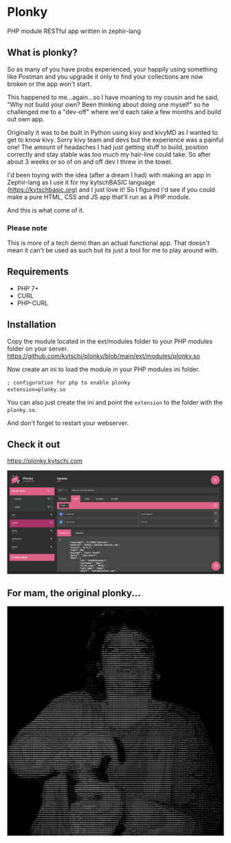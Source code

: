 # Plonky
PHP module RESTful app written in zephir-lang

## What is plonky?
So as many of you have probs experienced, your happily using something like Postman and you upgrade it only to find your collections are now broken or the app won't start.

This happened to me...again...so I have moaning to my cousin and he said, "Why not build your own? Been thinking about doing one myself" so he challenged me to a "dev-off" where we'd each take a few months and build out own app.

Originally it was to be built in Python using kivy and kivyMD as I wanted to get to know kivy. Sorry kivy team and devs but the experience was a painful one! The amount of headaches I had just getting stuff to build, position correctly and stay stable was too much my hair-line could take. So after about 3 weeks or so of on and off dev I threw in the towel.

I'd been toying with the idea (after a dream I had) with making an app in Zephir-lang as I use it for my kytschBASIC language (https://kytschbasic.org) and I just love it! So I figured I'd see if you could make a pure HTML, CSS and JS app that'll run as a PHP module.

And this is what come of it.

### Please note
This is more of a tech demo than an actual functional app. That doesn't mean it can't be used as such but its just a tool for me to play around with.

## Requirements

* PHP 7+
* CURL
* PHP-CURL

## Installation

Copy the module located in the ext/modules folder to your PHP modules folder on your server.
https://github.com/kytschi/plonky/blob/main/ext/modules/plonky.so

Now create an ini to load the module in your PHP modules ini folder.
```
; configuration for php to enable plonky
extension=plonky.so
```

You can also just create the ini and point the `extension` to the folder with the `plonky.so`.

And don't forget to restart your webserver.

## Check it out
https://plonky.kytschi.com

![Snapshot](https://github.com/kytschi/plonky/blob/main/snapshot.png)

## For mam, the original plonky...
![Original Plonky](https://github.com/kytschi/plonky/blob/main/plonky.png)